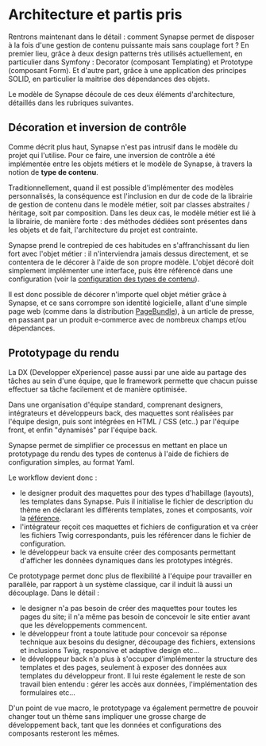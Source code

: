 # Architecture et partis pris

Rentrons maintenant dans le détail : comment Synapse permet de disposer à la fois d'une gestion de contenu puissante mais sans couplage fort ?
En premier lieu, grâce à deux design patterns très utilisés actuellement, en particulier dans Symfony : Decorator (composant Templating) et Prototype (composant Form).
Et d'autre part, grâce à une application des principes SOLID, en particulier la maitrise des dépendances des objets.

Le modèle de Synapse découle de ces deux éléments d'architecture, détaillés dans les rubriques suivantes.

## Décoration et inversion de contrôle

Comme décrit plus haut, Synapse n'est pas intrusif dans le modèle du projet qui l'utilise.
Pour ce faire, une inversion de contrôle a été implémentée entre les objets métiers et le modèle de Synapse, à travers la notion de __type de contenu__.

Traditionnellement, quand il est possible d'implémenter des modèles personnalisés, la conséquence est l'inclusion en dur de code de la librairie de gestion de contenu dans le modèle métier, soit par classes abstraites / héritage, soit par composition. Dans les deux cas, le modèle métier est lié à la librairie, de manière forte : des méthodes dédiées sont présentes dans les objets et de fait, l'architecture du projet est contrainte.

Synapse prend le contrepied de ces habitudes en s'affranchissant du lien fort avec l'objet métier : il n'interviendra jamais dessus directement, et se contentera de le décorer à l'aide de son propre modèle. L'objet décoré doit simplement implémenter une interface, puis être référencé dans une configuration (voir la [configuration des types de contenu](../2_installation_configuration/distributions/1_cmf_bundle.md)).

Il est donc possible de décorer n'importe quel objet métier grâce à Synapse, et ce sans corrompre son identité logicielle, allant d'une simple page web (comme dans la distribution [PageBundle](../2_installation_configuration/distributions/3_page_bundle.md)), à un article de presse, en passant par un produit e-commerce avec de nombreux champs et/ou dépendances.

## Prototypage du rendu

La DX (Developper eXperience) passe aussi par une aide au partage des tâches au sein d'une équipe, que le framework permette que chacun puisse effectuer sa tâche facilement et de manière optimisée.

Dans une organisation d'équipe standard, comprenant designers, intégrateurs et développeurs back, des maquettes sont réalisées par l'équipe design, puis sont intégrées en HTML / CSS (etc..) par l'équipe front, et enfin "dynamisés" par l'équipe back.

Synapse permet de simplifier ce processus en mettant en place un prototypage du rendu des types de contenus à l'aide de fichiers de configuration simples, au format Yaml.

Le workflow devient donc :

 - le designer produit des maquettes pour des types d'habillage (layouts), les templates dans Synapse. Puis il initialise le fichier de description du thème en déclarant les différents templates, zones et composants, voir la [référence]().
 - l'intégrateur reçoit ces maquettes et fichiers de configuration et va créer les fichiers Twig correspondants, puis les référencer dans le fichier de configuration.
 - le développeur back va ensuite créer des composants permettant d'afficher les données dynamiques dans les prototypes intégrés.

Ce prototypage permet donc plus de flexibilité à l'équipe pour travailler en parallèle, par rapport à un système classique, car il induit là aussi un découplage. Dans le détail :

 - le designer n'a pas besoin de créer des maquettes pour toutes les pages du site; il n'a même pas besoin de concevoir le site entier avant que les développements commencent.
 - le développeur front a toute latitude pour concevoir sa réponse technique aux besoins du designer, découpage des fichiers, extensions et inclusions Twig, responsive et adaptive design etc...
 - le développeur back n'a plus à s'occuper d'implémenter la structure des templates et des pages, seulement à exposer des données aux templates du développeur front. Il lui reste également le reste de son travail bien entendu : gérer les accès aux données, l'implémentation des formulaires etc...

D'un point de vue macro, le prototypage va également permettre de pouvoir changer tout un thème sans impliquer une grosse charge de développement back, tant que les données et configurations des composants resteront les mêmes.
